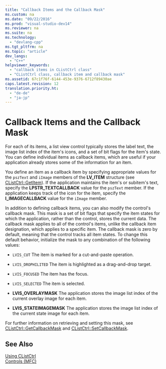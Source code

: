 ```yaml
---
title: "Callback Items and the Callback Mask"
ms.custom: na
ms.date: "09/22/2016"
ms.prod: "visual-studio-dev14"
ms.reviewer: na
ms.suite: na
ms.technology: 
  - "devlang-cpp"
ms.tgt_pltfrm: na
ms.topic: "article"
dev_langs: 
  - "C++"
helpviewer_keywords: 
  - "callback items in CListCtrl class"
  - "CListCtrl class, callback item and callback mask"
ms.assetid: 67c1f76f-6144-453e-9376-6712f89430ae
caps.latest.revision: 12
translation.priority.ht: 
  - "de-de"
  - "ja-jp"
---
```

# Callback Items and the Callback Mask
For each of its items, a list view control typically stores the label text, the image list index of the item's icons, and a set of bit flags for the item's state. You can define individual items as callback items, which are useful if your application already stores some of the information for an item.  
  
 You define an item as a callback item by specifying appropriate values for the `pszText` and `iImage` members of the **LV_ITEM** structure (see [CListCtrl::GetItem](../vs140/clistctrl--getitem.md)). If the application maintains the item's or subitem's text, specify the **LPSTR_TEXTCALLBACK** value for the `pszText` member. If the application keeps track of the icon for the item, specify the **I_IMAGECALLBACK** value for the `iImage` member.  
  
 In addition to defining callback items, you can also modify the control's callback mask. This mask is a set of bit flags that specify the item states for which the application, rather than the control, stores the current data. The callback mask applies to all of the control's items, unlike the callback item designation, which applies to a specific item. The callback mask is zero by default, meaning that the control tracks all item states. To change this default behavior, initialize the mask to any combination of the following values:  
  
-   `LVIS_CUT` The item is marked for a cut-and-paste operation.  
  
-   `LVIS_DROPHILITED` The item is highlighted as a drag-and-drop target.  
  
-   `LVIS_FOCUSED` The item has the focus.  
  
-   `LVIS_SELECTED` The item is selected.  
  
-   **LVIS_OVERLAYMASK** The application stores the image list index of the current overlay image for each item.  
  
-   **LVIS_STATEIMAGEMASK** The application stores the image list index of the current state image for each item.  
  
 For further information on retrieving and setting this mask, see [CListCtrl::GetCallbackMask](../vs140/clistctrl--getcallbackmask.md) and [CListCtrl::SetCallbackMask](../vs140/clistctrl--setcallbackmask.md).  
  
## See Also  
 [Using CListCtrl](../vs140/using-clistctrl.md)   
 [Controls (MFC)](../vs140/controls--mfc-.md)